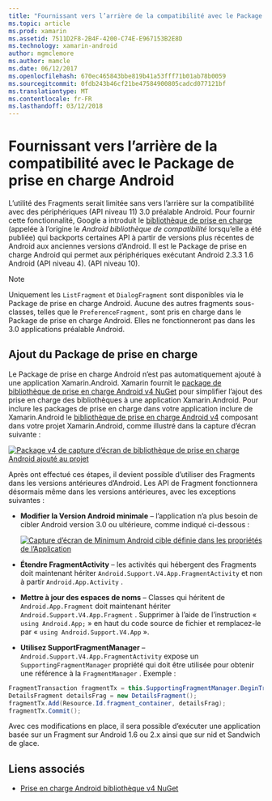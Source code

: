 ```yaml
---
title: "Fournissant vers l’arrière de la compatibilité avec le Package de prise en charge Android"
ms.topic: article
ms.prod: xamarin
ms.assetid: 7511D2F8-2B4F-4200-C74E-E967153B2E8D
ms.technology: xamarin-android
author: mgmclemore
ms.author: mamcle
ms.date: 06/12/2017
ms.openlocfilehash: 670ec465843bbe819b41a53fff71b01ab78b0059
ms.sourcegitcommit: 0fdb243b46cf21be47584900805cadcd077121bf
ms.translationtype: MT
ms.contentlocale: fr-FR
ms.lasthandoff: 03/12/2018
---
```

# <a name="providing-backwards-compatibility-with-the-android-support-package"></a>Fournissant vers l’arrière de la compatibilité avec le Package de prise en charge Android

L’utilité des Fragments serait limitée sans vers l’arrière sur la compatibilité avec des périphériques (API niveau 11) 3.0 préalable Android. Pour fournir cette fonctionnalité, Google a introduit le [bibliothèque de prise en charge](http://developer.android.com/sdk/compatibility-library.html) (appelée à l’origine le *Android bibliothèque de compatibilité* lorsqu’elle a été publiée) qui backports certaines API à partir de versions plus récentes de Android aux anciennes versions d’Android. Il est le Package de prise en charge Android qui permet aux périphériques exécutant Android 2.3.3 1.6 Android (API niveau 4). (API niveau 10).

> [!NOTE]
> Uniquement les `ListFragment` et `DialogFragment` sont disponibles via le Package de prise en charge Android. Aucune des autres fragments sous-classes, telles que le `PreferenceFragment,` sont pris en charge dans le Package de prise en charge Android. Elles ne fonctionneront pas dans les 3.0 applications préalable Android. 


## <a name="adding-the-support-package"></a>Ajout du Package de prise en charge

Le Package de prise en charge Android n’est pas automatiquement ajouté à une application Xamarin.Android. Xamarin fournit le [package de bibliothèque de prise en charge Android v4 NuGet](https://www.nuget.org/packages/Xamarin.Android.Support.v4/) pour simplifier l’ajout des prise en charge des bibliothèques à une application Xamarin.Android. Pour inclure les packages de prise en charge dans votre application inclure de Xamarin.Android le [bibliothèque de prise en charge Android v4](https://www.nuget.org/packages/Xamarin.Android.Support.v4/) composant dans votre projet Xamarin.Android, comme illustré dans la capture d’écran suivante : 

[![Package v4 de capture d’écran de bibliothèque de prise en charge Android ajouté au projet](providing-backwards-compatibility-images/02.png)](providing-backwards-compatibility-images/02.png#lightbox)

Après ont effectué ces étapes, il devient possible d’utiliser des Fragments dans les versions antérieures d’Android. Les API de Fragment fonctionnera désormais même dans les versions antérieures, avec les exceptions suivantes : 

-   **Modifier la Version Android minimale** &ndash; l’application n’a plus besoin de cibler Android version 3.0 ou ultérieure, comme indiqué ci-dessous : 

    [![Capture d’écran de Minimum Android cible définie dans les propriétés de l’Application](providing-backwards-compatibility-images/03.png)](providing-backwards-compatibility-images/03.png#lightbox)

-   **Étendre FragmentActivity** &ndash; les activités qui hébergent des Fragments doit maintenant hériter `Android.Support.V4.App.FragmentActivity` et non à partir `Android.App.Activity` . 

-   **Mettre à jour des espaces de noms** &ndash; Classes qui héritent de `Android.App.Fragment` doit maintenant hériter `Android.Support.V4.App.Fragment` . Supprimer à l’aide de l’instruction « `using Android.App;` » en haut du code source de fichier et remplacez-le par « `using Android.Support.V4.App` ». 

-   **Utilisez SupportFragmentManager** &ndash; `Android.Support.V4.App.FragmentActivity` expose un `SupportingFragmentManager` propriété qui doit être utilisée pour obtenir une référence à la `FragmentManager` . Exemple : 

```csharp
FragmentTransaction fragmentTx = this.SupportingFragmentManager.BeginTransaction();
DetailsFragment detailsFrag = new DetailsFragment();
fragmentTx.Add(Resource.Id.fragment_container, detailsFrag);
fragmentTx.Commit();
```

Avec ces modifications en place, il sera possible d’exécuter une application basée sur un Fragment sur Android 1.6 ou 2.x ainsi que sur nid et Sandwich de glace. 


## <a name="related-links"></a>Liens associés

- [Prise en charge Android bibliothèque v4 NuGet](https://www.nuget.org/packages/Xamarin.Android.Support.v4/)

